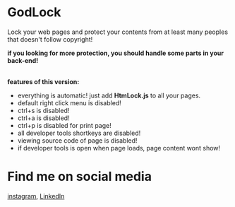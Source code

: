 # GodLock
Lock your web pages and protect your contents from at least many peoples that doesn't follow copyright!

<b>if you looking for more protection, you should handle some parts in your back-end!</b>

<br><b>features of this version:</b>
- everything is automatic! just add <strong>HtmLock.js</strong> to all your pages.
- default right click menu is disabled!
- ctrl+s is disabled!
- ctrl+a is disabled!
- ctrl+p is disabled for print page!
- all developer tools shortkeys are disabled!
- viewing source code of page is disabled!
- if developer tools is open when page loads, page content wont show!

# Find me on social media
<a href="https://www.instagram.com/sharepointer.ir/">instagram</a>, <a href="https://www.linkedin.com/in/mohammad-fathi/">LinkedIn</a>